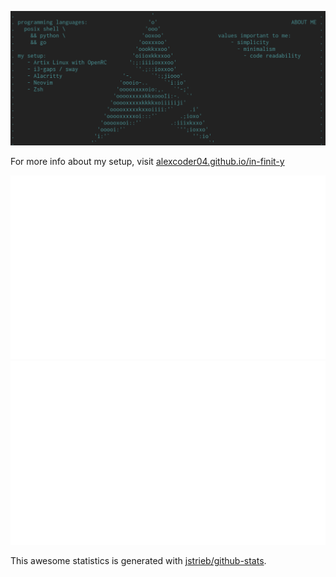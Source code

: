 
![profile picture](./profile-picture/20220522.png)

For more info about my setup, visit [alexcoder04.github.io/in-finit-y](https://alexcoder04.github.io/in-finit-y/)

[![overview](https://raw.githubusercontent.com/alexcoder04/gh-stats/master/generated/overview.svg)](https://github.com/alexcoder04?tab=repositories)
[![languages](https://raw.githubusercontent.com/alexcoder04/gh-stats/master/generated/languages.svg)](https://github.com/alexcoder04?tab=repositories)

This awesome statistics is generated with [jstrieb/github-stats](https://github.com/jstrieb/github-stats).

